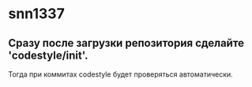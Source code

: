 # snn1337

## Сразу после загрузки репозитория сделайте 'codestyle/init'.

Тогда при коммитах codestyle будет проверяться автоматически.
